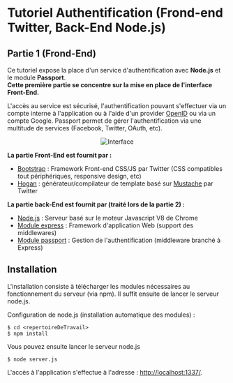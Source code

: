 # Tutoriel Authentification (Frond-end Twitter, Back-End Node.js)

## Partie 1 (Frond-End)

Ce tutoriel expose la place d'un service d'authentification avec **Node.js** et le module **Passport**.<br />
**Cette première partie se concentre sur la mise en place de l'interface Front-End.**

L'accès au service est sécurisé, l'authentification pouvant s'effectuer via un compte interne à l'application ou à l'aide d'un provider [OpenID](http://openid.net/) ou via un compte Google. Passport permet de gérer l'authentification via une multitude de services (Facebook, Twitter, OAuth, etc).

<p align="center">
  <img src="https://raw.github.com/s4tori/Tutoriels/2013-03-31-BootstrapTwitter-HoganTwitter/master/public/img/welcome.jpg" alt="Interface" />
</p>

**La partie Front-End est fournit par :**

 - [Bootstrap](http://twitter.github.com/bootstrap/) : Framework Front-end CSS/JS par Twitter (CSS compatibles tout périphériques, responsive design, etc)
 - [Hogan](http://twitter.github.com/hogan.js/) : générateur/compilateur de template basé sur [Mustache](http://mustache.github.com/) par Twitter

**La partie back-End est fournit par  (traité lors de la partie 2) :**

- [Node.js](http://nodejs.org/) : Serveur basé sur le moteur Javascript V8 de Chrome
- [Module express](http://expressjs.com/) : Framework d'application Web (support des middlewares)
- [Module passport](http://passportjs.org/) : Gestion de l'authentification (middleware branché à Express)

## Installation

L'installation consiste à télécharger les modules nécessaires au fonctionnement du serveur (via npm). Il suffit ensuite de lancer le serveur node.js.

Configuration de node.js (installation automatique des modules) : 

	$ cd <repertoireDeTravail>
	$ npm install

Vous pouvez ensuite lancer le serveur node.js

    $ node server.js

L'accès à l'application s'effectue à l'adresse : [http://localhost:1337/](http://localhost:1337/).
